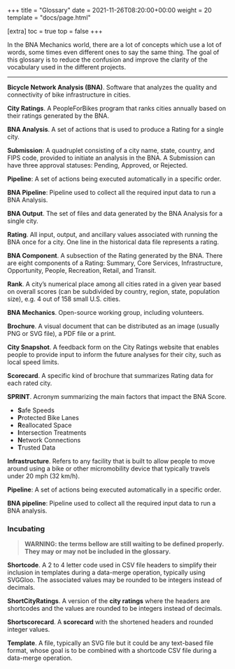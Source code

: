 +++
title = "Glossary"
date = 2021-11-26T08:20:00+00:00
weight = 20
template = "docs/page.html"

[extra]
toc = true
top = false
+++

In the BNA Mechanics world, there are a lot of concepts which use a lot of
words, some times even different ones to say the same thing. The goal of this
glossary is to reduce the confusion and improve the clarity of the vocabulary
used in the different projects.

---

**Bicycle Network Analysis (BNA)**. Software that analyzes the quality and connectivity of bike infrastructure in cities.

**City Ratings**. A PeopleForBikes program that ranks cities annually based on their ratings generated by the BNA.

**BNA Analysis**. A set of actions that is used to produce a Rating for a single city.

**Submission**: A quadruplet consisting of a city name, state, country, and FIPS code, provided to initiate an analysis in the BNA. A Submission can have three approval statuses: Pending, Approved, or Rejected.

**Pipeline**: A set of actions being executed automatically in a specific order.

**BNA Pipeline**: Pipeline used to collect all the required input data to run a
BNA Analysis.

**BNA Output**. The set of files and data generated by the BNA Analysis for a
single city.

**Rating**. All input, output, and ancillary values associated with running the BNA once for a city. One line in the historical data file represents a rating.

**BNA Component**. A subsection of the Rating generated by the BNA. There are eight components of a Rating: Summary, Core Services, Infrastructure, Opportunity, People, Recreation, Retail, and Transit.

**Rank**. A city’s numerical place among all cities rated in a given year based on overall scores (can be subdivided by country, region, state, population size), e.g. 4 out of 158 small U.S. cities.

**BNA Mechanics**. Open-source working group, including volunteers.

**Brochure**. A visual document that can be distributed as an image (usually PNG
or SVG file), a PDF file or a print.

**City Snapshot**. A feedback form on the City Ratings website that enables
people to provide input to inform the future analyses for their city, such as
local speed limits.

**Scorecard**. A specific kind of brochure that summarizes Rating data for
each rated city.

**SPRINT**. Acronym summarizing the main factors that impact the BNA Score.

- **S**afe Speeds
- **P**rotected Bike Lanes
- **R**eallocated Space
- **I**ntersection Treatments
- **N**etwork Connections
- **T**rusted Data

**Infrastructure**. Refers to any facility that is built to allow people to move
around using a bike or other micromobility device that typically travels under
20 mph (32 km/h).

**Pipeline**: A set of actions being executed automatically in a specific order.

**BNA pipeline**: Pipeline used to collect all the required input data to run a
BNA analysis.

### Incubating

> **WARNING: the terms bellow are still waiting to be defined properly. They may
> or may not be included in the glossary.**

**Shortcode**. A 2 to 4 letter code used in CSV file headers to simplify their
inclusion in templates during a data-merge operation, typically using SVGGloo.
The associated values may be rounded to be integers instead of decimals.

**ShortCityRatings**. A version of the **city ratings** where the headers are
shortcodes and the values are rounded to be integers instead of decimals.

**Shortscorecard**. A **scorecard** with the shortened headers and rounded
integer values.

**Template**. A file, typically an SVG file but it could be any text-based file
format, whose goal is to be combined with a shortcode CSV file during a
data-merge operation.